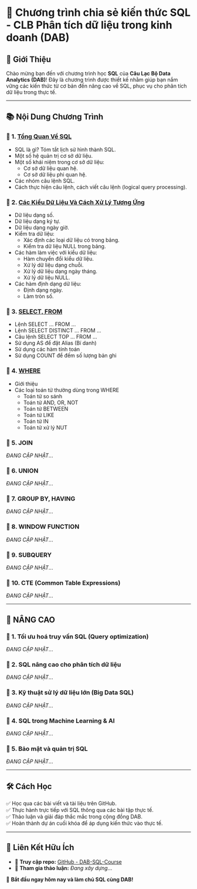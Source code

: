 # 📌 Chương trình chia sẻ kiến thức SQL - CLB Phân tích dữ liệu trong kinh doanh (DAB)

## 🎯 Giới Thiệu
Chào mừng bạn đến với chương trình học **SQL** của **Câu Lạc Bộ Data Analytics (DAB)**! Đây là chương trình được thiết kế nhằm giúp bạn nắm vững các kiến thức từ cơ bản đến nâng cao về SQL, phục vụ cho phân tích dữ liệu trong thực tế.

---

## 📚 Nội Dung Chương Trình
### 🔹 1. [Tổng Quan Về SQL](https://github.com/DABTMU/SQLwithDAB/blob/main/TỔNG%20QUAN%20SQL.md)
- SQL là gì? Tóm tắt lịch sử hình thành SQL.
- Một số hệ quản trị cơ sở dữ liệu.
- Một số khái niệm trong cơ sở dữ liệu:
  - Cơ sở dữ liệu quan hệ.
  - Cơ sở dữ liệu phi quan hệ.
- Các nhóm câu lệnh SQL.
- Cách thực hiện câu lệnh, cách viết câu lệnh (logical query processing).

### 🔹 2. [Các Kiểu Dữ Liệu Và Cách Xử Lý Tương Ứng](https://github.com/DABTMU/SQLwithDAB/blob/main/CÁC%20KIỂU%20DỮ%20LIỆU%20VÀ%20CÁCH%20XỬ%20LÝ%20TRONG%20SQL%20%20.md)
- Dữ liệu dạng số.
- Dữ liệu dạng ký tự.
- Dữ liệu dạng ngày giờ.
- Kiểm tra dữ liệu:
  - Xác định các loại dữ liệu có trong bảng.
  - Kiểm tra dữ liệu NULL trong bảng.
- Các hàm làm việc với kiểu dữ liệu:
  - Hàm chuyển đổi kiểu dữ liệu.  
  - Xử lý dữ liệu dạng chuỗi.
  - Xử lý dữ liệu dạng ngày tháng.
  - Xử lý dữ liệu NULL.
- Các hàm định dạng dữ liệu:
  - Định dạng ngày.
  - Làm tròn số.

### 🔹 3. [SELECT, FROM](https://github.com/DABTMU/SQLwithDAB/blob/main/SELECT%2C%20FROM.md)
- Lệnh SELECT ... FROM ...
- Lệnh SELECT DISTINCT ... FROM ...
- Câu lệnh SELECT TOP ... FROM ...
- Sử dụng AS để đặt Alias (Bí danh)
- Sử dụng các hàm tính toán
- Sử dụng COUNT để đếm số lượng bản ghi

### 🔹 4. [WHERE](https://github.com/DABTMU/SQLwithDAB/blob/main/WHERE.md)
- Giới thiệu
- Các loại toán tử thường dùng trong WHERE
  * Toán tử so sánh
  * Toán tử AND, OR, NOT
  * Toán tử BETWEEN
  * Toán tử LIKE
  * Toán tử IN
  * Toán tử xử lý NUT
### 🔹 5. JOIN
*ĐANG CẬP NHẬT*...  
### 🔹 6. UNION
*ĐANG CẬP NHẬT*...  
### 🔹 7. GROUP BY, HAVING
*ĐANG CẬP NHẬT*...  
### 🔹 8. WINDOW FUNCTION
*ĐANG CẬP NHẬT*...  
### 🔹 9. SUBQUERY
*ĐANG CẬP NHẬT*...  
### 🔹 10. CTE (Common Table Expressions)
*ĐANG CẬP NHẬT*...  

---

## 🚀 NÂNG CAO
### 🔹 1. Tối ưu hoá truy vấn SQL (Query optimization)
*ĐANG CẬP NHẬT*...  
### 🔹 2. SQL nâng cao cho phân tích dữ liệu
*ĐANG CẬP NHẬT*...  
### 🔹 3. Kỹ thuật sử lý dữ liệu lớn (Big Data SQL)
*ĐANG CẬP NHẬT*...  
### 🔹 4. SQL trong Machine Learning & AI 
*ĐANG CẬP NHẬT*...  
### 🔹 5. Bảo mật và quản trị SQL 
*ĐANG CẬP NHẬT*...  

---

## 🛠 Cách Học  
✅ Học qua các bài viết và tài liệu trên GitHub.  
✅ Thực hành trực tiếp với SQL thông qua các bài tập thực tế.  
✅ Thảo luận và giải đáp thắc mắc trong cộng đồng DAB.  
✅ Hoàn thành dự án cuối khóa để áp dụng kiến thức vào thực tế.  

---

## 🔗 Liên Kết Hữu Ích  
- 📂 **Truy cập repo:** [GitHub - DAB-SQL-Course](https://github.com/DABTMU?tab=repositories)  
- 💬 **Tham gia thảo luận:** *Đang xây dựng*...    

🚀 **Bắt đầu ngay hôm nay và làm chủ SQL cùng DAB!**

